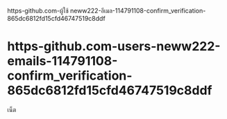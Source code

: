 
https-github.com-ผู้ใช้ neww222-อีเมล-114791108-confirm_verification-865dc6812fd15cfd46747519c8ddf
# https-github.com-users-neww222-emails-114791108-confirm_verification-865dc6812fd15cfd46747519c8ddf
เน็ต
